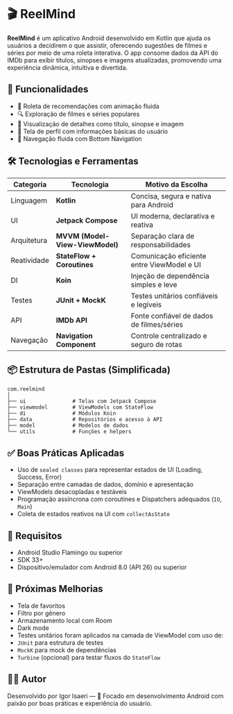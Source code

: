 
# 🎬 ReelMind

**ReelMind** é um aplicativo Android desenvolvido em Kotlin que ajuda os usuários a decidirem o que assistir, oferecendo sugestões de filmes e séries por meio de uma roleta interativa. O app consome dados da API do IMDb para exibir títulos, sinopses e imagens atualizadas, promovendo uma experiência dinâmica, intuitiva e divertida.

## 🚀 Funcionalidades

- 🎡 Roleta de recomendações com animação fluida
- 🔍 Exploração de filmes e séries populares
- 📄 Visualização de detalhes como título, sinopse e imagem
- 👤 Tela de perfil com informações básicas do usuário
- 🔄 Navegação fluida com Bottom Navigation

## 🛠️ Tecnologias e Ferramentas

| Categoria         | Tecnologia                          | Motivo da Escolha |
|------------------|--------------------------------------|-------------------|
| Linguagem         | **Kotlin**                          | Concisa, segura e nativa para Android |
| UI                | **Jetpack Compose**                 | UI moderna, declarativa e reativa |
| Arquitetura       | **MVVM (Model-View-ViewModel)**     | Separação clara de responsabilidades |
| Reatividade       | **StateFlow + Coroutines**          | Comunicação eficiente entre ViewModel e UI |
| DI                | **Koin**                            | Injeção de dependência simples e leve |
| Testes            | **JUnit + MockK**                   | Testes unitários confiáveis e legíveis |
| API               | **IMDb API**                        | Fonte confiável de dados de filmes/séries |
| Navegação         | **Navigation Component**            | Controle centralizado e seguro de rotas |

## 📦 Estrutura de Pastas (Simplificada)

```
com.reelmind
│
├── ui               # Telas com Jetpack Compose
├── viewmodel        # ViewModels com StateFlow
├── di               # Módulos Koin
├── data             # Repositórios e acesso à API
├── model            # Modelos de dados
└── utils            # Funções e helpers
```

## ✅ Boas Práticas Aplicadas

- Uso de `sealed classes` para representar estados de UI (Loading, Success, Error)
- Separação entre camadas de dados, domínio e apresentação
- ViewModels desacopladas e testáveis
- Programação assíncrona com coroutines e Dispatchers adequados (`IO`, `Main`)
- Coleta de estados reativos na UI com `collectAsState`

## 📱 Requisitos

- Android Studio Flamingo ou superior
- SDK 33+
- Dispositivo/emulador com Android 8.0 (API 26) ou superior

## 📌 Próximas Melhorias

- Tela de favoritos
- Filtro por gênero
- Armazenamento local com Room
- Dark mode
- Testes unitários foram aplicados na camada de ViewModel com uso de:
- `JUnit` para estrutura de testes
- `MockK` para mock de dependências
- `Turbine` (opcional) para testar fluxos do `StateFlow`

## 👨‍💻 Autor

Desenvolvido por Igor Isaeri — 💬 Focado em desenvolvimento Android com paixão por boas práticas e experiência do usuário.
